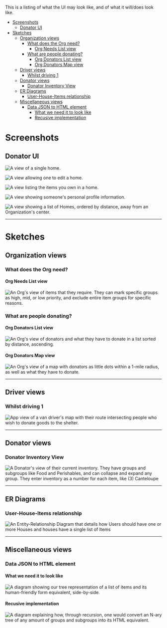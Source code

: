This is a listing of what the UI may look like, and of what it will/does look like.

<!-- TOC depthFrom:1 depthTo:6 withLinks:1 updateOnSave:1 orderedList:0 -->

- [Screenshots](#screenshots)
	- [Donator UI](#donator-ui)
- [Sketches](#sketches)
	- [Organization views](#organization-views)
		- [What does the Org need?](#what-does-the-org-need)
			- [Org Needs List view](#org-needs-list-view)
		- [What are people donating?](#what-are-people-donating)
			- [Org Donators List view](#org-donators-list-view)
			- [Org Donators Map view](#org-donators-map-view)
	- [Driver views](#driver-views)
		- [Whilst driving 1](#whilst-driving-1)
	- [Donator views](#donator-views)
		- [Donator Inventory View](#donator-inventory-view)
	- [ER Diagrams](#er-diagrams)
		- [User-House-Items relationship](#user-house-items-relationship)
	- [Miscellaneous views](#miscellaneous-views)
		- [Data JSON to HTML element](#data-json-to-html-element)
			- [What we need it to look like](#what-we-need-it-to-look-like)
			- [Recusive implementation](#recusive-implementation)

<!-- /TOC -->

# Screenshots

## Donator UI

![A view of a single home.](homeview.PNG)

![A view allowing one to edit a home.](edithome.PNG)

![A view listing the items you own in a home.](itemsview.PNG)

![A view showing someone's personal profile information.](myprofile.PNG)

![A view showing a list of Homes, ordered by distance, away from an Organization's center.](homeslist.PNG)

--------------------------------------------------------------------------------

# Sketches

## Organization views

### What does the Org need?

#### Org Needs List view
![An Org's view of items that they require. They can mark specific groups as high, mid, or low priority, and exclude entire item groups for specific reasons.](org_needs_view.jpg)

### What are people donating?

#### Org Donators List view
![An Org's view of donators and what they have to donate in a list sorted by distance, ascending.](org_donators_list_view.jpg)

#### Org Donators Map view
![An Org's view of a map with donators as little dots within a 1-mile radius, as well as what they have to donate. ](org_donators_map_view.jpg)

--------------------------------------------------------------------------------
## Driver views

### Whilst driving 1
![App view of a van driver's map with their route intersecting people who wish to donate goods to the shelter.](driver_view_1.jpg)

--------------------------------------------------------------------------------
## Donator views

### Donator Inventory View
![A Donator's view of their current inventory. They have groups and subgroups like Food and Perishables, and can collapse and expand any group. They enter inventory as a number for each item, like `(3) Canteloupe`](donator_inventory_view.jpg)

--------------------------------------------------------------------------------
## ER Diagrams

### User-House-Items relationship  
![An Entity-Relationship Diagram that details how Users should have one or more Houses and houses have a single list of Items](erdiagram.PNG)

--------------------------------------------------------------------------------
## Miscellaneous views

### Data JSON to HTML element

#### What we need it to look like
![A diagram showing our tree representation of a list of items and its human-friendly form equivalent, side-by-side.](dict_to_html.jpg)

#### Recusive implementation
![A diagram explaining how, through recursion, one would convert an N-ary tree of any amount of groups and subgroups into its HTML equivalent.](dict_to_html_2.jpg)
